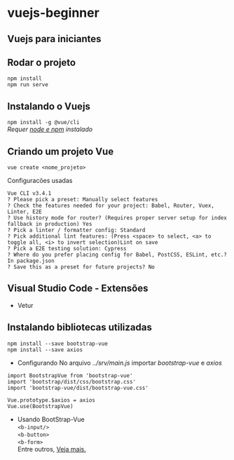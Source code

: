 # vuejs-beginner
## Vuejs para iniciantes

## Rodar o projeto
```
npm install
npm run serve
```

## Instalando o Vuejs
`npm install -g @vue/cli`  
   _Requer [node e npm](https://nodejs.org/en/) instalado_

## Criando um projeto Vue
`vue create <nome_projeto>`  

Configuracões usadas
```
Vue CLI v3.4.1
? Please pick a preset: Manually select features
? Check the features needed for your project: Babel, Router, Vuex, Linter, E2E
? Use history mode for router? (Requires proper server setup for index fallback in production) Yes
? Pick a linter / formatter config: Standard
? Pick additional lint features: (Press <space> to select, <a> to toggle all, <i> to invert selection)Lint on save
? Pick a E2E testing solution: Cypress
? Where do you prefer placing config for Babel, PostCSS, ESLint, etc.? In package.json
? Save this as a preset for future projects? No
```

## Visual Studio Code - Extensões
- Vetur

## Instalando bibliotecas utilizadas

`npm install --save bootstrap-vue`  
`npm install --save axios`  

- Configurando
No arquivo _../srv/main.js_ importar _bootstrap-vue_ e _axios_

```
import BootstrapVue from 'bootstrap-vue'
import 'bootstrap/dist/css/bootstrap.css'
import 'bootstrap-vue/dist/bootstrap-vue.css'
```

```
Vue.prototype.$axios = axios
Vue.use(BootstrapVue)
```

- Usando BootStrap-Vue  
`<b-input/>`  
`<b-button>`  
`<b-form>`  
Entre outros, [Veja mais.](https://br.vuejs.org/v2/guide/)



